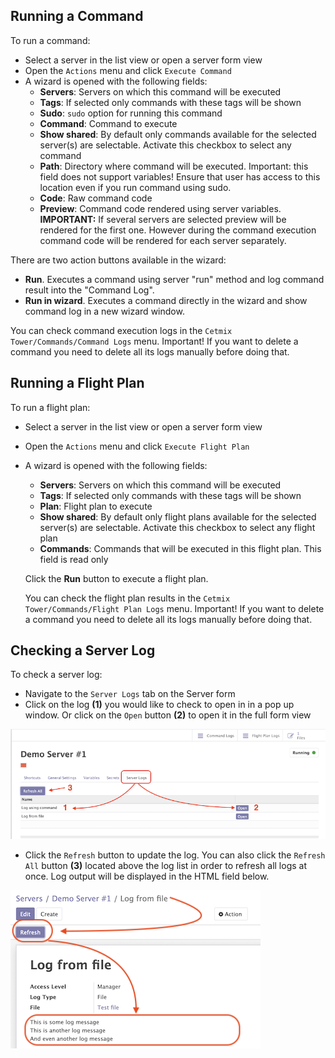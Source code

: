 
## Running a Command

To run a command:

- Select a server in the list view or open a server form view
- Open the `Actions` menu and click `Execute Command`
- A wizard is opened with the following fields:
  - **Servers**: Servers on which this command will be executed
  - **Tags**: If selected only commands with these tags will be shown
  - **Sudo**: `sudo` option for running this command
  - **Command**: Command to execute
  - **Show shared**: By default only commands available for the selected server(s) are selectable. Activate this checkbox to select any command
  - **Path**: Directory where command will be executed. Important: this field does not support variables! Ensure that user has access to this location even if you run command using sudo.
  - **Code**: Raw command code
  - **Preview**: Command code rendered using server variables.
  **IMPORTANT:** If several servers are selected preview will be rendered for the first one. However during the command execution command code will be rendered for each server separately.

There are two action buttons available in the wizard:

- **Run**. Executes a command using server "run" method and log command result into the "Command Log".
- **Run in wizard**. Executes a command directly in the wizard and show command log in a new wizard window.

You can check command execution logs in the `Cetmix Tower/Commands/Command Logs` menu.
Important! If you want to delete a command you need to delete all its logs manually before doing that.

## Running a Flight Plan

To run a flight plan:

- Select a server in the list view or open a server form view
- Open the `Actions` menu and click `Execute Flight Plan`
- A wizard is opened with the following fields:
  - **Servers**: Servers on which this command will be executed
  - **Tags**: If selected only commands with these tags will be shown
  - **Plan**: Flight plan to execute
  - **Show shared**: By default only flight plans available for the selected server(s) are selectable. Activate this checkbox to select any flight plan
  - **Commands**: Commands that will be executed in this flight plan. This field is read only

  Click the **Run** button to execute a flight plan.

  You can check the flight plan results in the `Cetmix Tower/Commands/Flight Plan Logs` menu.
  Important! If you want to delete a command you need to delete all its logs manually before doing that.

## Checking a Server Log

To check a server log:

- Navigate to the `Server Logs` tab on the Server form
- Click on the log **(1)** you would like to check to open in in a pop up window. Or click on the `Open` button **(2)** to open it in the full form view

![Open server log](../static/description/images/server_log_usage_1.png)
- Click the `Refresh` button to update the log. You can also click the `Refresh All` button **(3)** located above the log list in order to refresh all logs at once.
Log output will be displayed in the HTML field below.

![Update server log](../static/description/images/server_log_usage_2.png)
